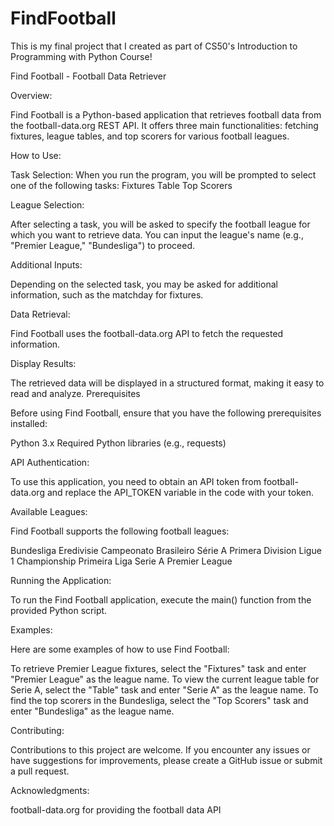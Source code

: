 # FindFootball
This is my final project that I created as part of CS50's Introduction to Programming with Python Course!

Find Football - Football Data Retriever

Overview:

Find Football is a Python-based application that retrieves football data from the football-data.org REST API. It offers three main functionalities: fetching fixtures, league tables, and top scorers for various football leagues.

How to Use:

Task Selection:
When you run the program, you will be prompted to select one of the following tasks:
Fixtures
Table
Top Scorers

League Selection:

After selecting a task, you will be asked to specify the football league for which you want to retrieve data. You can input the league's name (e.g., "Premier League," "Bundesliga") to proceed.

Additional Inputs:

Depending on the selected task, you may be asked for additional information, such as the matchday for fixtures.

Data Retrieval:

Find Football uses the football-data.org API to fetch the requested information.

Display Results:

The retrieved data will be displayed in a structured format, making it easy to read and analyze.
Prerequisites

Before using Find Football, ensure that you have the following prerequisites installed:

Python 3.x
Required Python libraries (e.g., requests)

API Authentication:

To use this application, you need to obtain an API token from football-data.org and replace the API_TOKEN variable in the code with your token.

Available Leagues:

Find Football supports the following football leagues:

Bundesliga
Eredivisie
Campeonato Brasileiro Série A
Primera Division
Ligue 1
Championship
Primeira Liga
Serie A
Premier League

Running the Application:

To run the Find Football application, execute the main() function from the provided Python script.

Examples:

Here are some examples of how to use Find Football:

To retrieve Premier League fixtures, select the "Fixtures" task and enter "Premier League" as the league name.
To view the current league table for Serie A, select the "Table" task and enter "Serie A" as the league name.
To find the top scorers in the Bundesliga, select the "Top Scorers" task and enter "Bundesliga" as the league name.

Contributing:

Contributions to this project are welcome. If you encounter any issues or have suggestions for improvements, please create a GitHub issue or submit a pull request.

Acknowledgments:

football-data.org for providing the football data API
